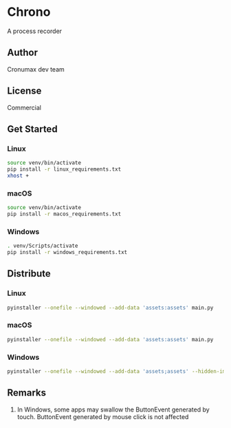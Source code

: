 # Chrono

A process recorder

## Author

Cronumax dev team

## License

Commercial

## Get Started

### Linux

```bash
source venv/bin/activate
pip install -r linux_requirements.txt
xhost +
```

### macOS

```bash
source venv/bin/activate
pip install -r macos_requirements.txt
```

### Windows

```bash
. venv/Scripts/activate
pip install -r windows_requirements.txt
```

## Distribute

### Linux

```bash
pyinstaller --onefile --windowed --add-data 'assets:assets' main.py
```

### macOS

```bash
pyinstaller --onefile --windowed --add-data 'assets:assets' main.py
```

### Windows

```bash
pyinstaller --onefile --windowed --add-data 'assets;assets' --hidden-import plyer.platforms.win.notification main.py
```

## Remarks

1.  In Windows, some apps may swallow the ButtonEvent generated by touch. ButtonEvent generated by mouse click is not affected
